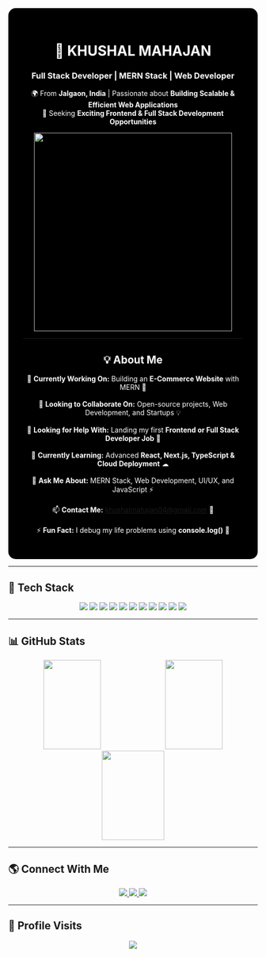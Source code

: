 <!-- Main Container -->
<div align="center" style="background-color: #000000; color: #ffffff; padding: 30px; border-radius: 15px;">

# 🚀 **KHUSHAL MAHAJAN**  
### **Full Stack Developer | MERN Stack | Web Developer**  

🌍 From **Jalgaon, India** | Passionate about **Building Scalable & Efficient Web Applications**  
🎯 Seeking **Exciting Frontend & Full Stack Development Opportunities**  

<img src="https://user-images.githubusercontent.com/55389276/140866485-8fb1c876-9a8f-4d6a-98dc-08c4981eaf70.gif" width="400px">

---

## 💡 **About Me**
🔭 **Currently Working On:** Building an **E-Commerce Website** with MERN 🚀<br>  
👯 **Looking to Collaborate On:** Open-source projects, Web Development, and Startups 💡<br>  
🤝 **Looking for Help With:** Landing my first **Frontend or Full Stack Developer Job** 🎯<br>  
🌱 **Currently Learning:** Advanced **React, Next.js, TypeScript & Cloud Deployment** ☁<br>  
💬 **Ask Me About:** MERN Stack, Web Development, UI/UX, and JavaScript ⚡<br>  
📫 **Contact Me:** khushalmahajan04@gmail.com 📩<br>  
⚡ **Fun Fact:** I debug my life problems using **console.log()** 🤣  

</div>

---

## 🎨 **Tech Stack**
<div align="center">
  <img src="https://img.shields.io/badge/HTML5-%23E34F26.svg?style=for-the-badge&logo=html5&logoColor=white">
  <img src="https://img.shields.io/badge/CSS3-%231572B6.svg?style=for-the-badge&logo=css3&logoColor=white">
  <img src="https://img.shields.io/badge/Bootstrap-%238511FA.svg?style=for-the-badge&logo=bootstrap&logoColor=white">
  <img src="https://img.shields.io/badge/TailwindCSS-%2338B2AC.svg?style=for-the-badge&logo=tailwind-css&logoColor=white">
  <img src="https://img.shields.io/badge/React-%2320232a.svg?style=for-the-badge&logo=react&logoColor=%2361DAFB">
  <img src="https://img.shields.io/badge/React_Router-CA4245?style=for-the-badge&logo=react-router&logoColor=white">
  <img src="https://img.shields.io/badge/Context_Api-%23000000.svg?style=for-the-badge&logo=react">
  <img src="https://img.shields.io/badge/Node.js-%236DA55F.svg?style=for-the-badge&logo=node.js&logoColor=white">
  <img src="https://img.shields.io/badge/Express.js-%23404d59.svg?style=for-the-badge&logo=express&logoColor=white">
  <img src="https://img.shields.io/badge/MongoDB-%234ea94b.svg?style=for-the-badge&logo=mongodb&logoColor=white">
  <img src="https://img.shields.io/badge/REST_API-%23000000.svg?style=for-the-badge&logo=api&logoColor=white">
</div>

---

## 📊 **GitHub Stats**
<div align="center">
  <img src="https://github-readme-stats.vercel.app/api?username=khushal4622&theme=dark&hide_border=false&include_all_commits=true&count_private=true" height="180px" width="48%">
  <img src="https://github-readme-streak-stats.herokuapp.com/?user=khushal4622&theme=dark&hide_border=false" height="180px" width="48%">
</div>

<div align="center">
  <img src="https://github-readme-stats.vercel.app/api/top-langs/?username=khushal4622&theme=dark&hide_border=false&include_all_commits=true&count_private=true&layout=compact" height="180px" width="50%">
</div>

---

## 🌎 **Connect With Me**
<div align="center">
  <a href="https://linkedin.com/in/khushal-mahajan-1025322b4">
    <img src="https://img.shields.io/badge/LinkedIn-%230077B5.svg?style=for-the-badge&logo=linkedin&logoColor=white">
  </a>
  <a href="https://instagram.com/_khushal.m">
    <img src="https://img.shields.io/badge/Instagram-%23E4405F.svg?style=for-the-badge&logo=instagram&logoColor=white">
  </a>
  <a href="mailto:khushalmahajan04@gmail.com">
    <img src="https://img.shields.io/badge/Email-D14836?style=for-the-badge&logo=gmail&logoColor=white">
  </a>
</div>

---

## 🚀 **Profile Visits**
<p align="center">
  <img src="https://komarev.com/ghpvc/?username=khushal4622&color=blue&style=flat-square&label=Profile+Visits">
</p>

<!-- Crafted with 💙 by Khushal Mahajan -->
